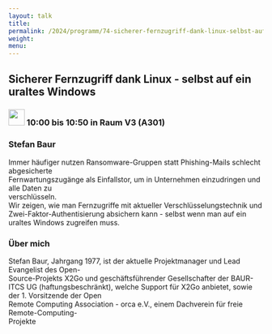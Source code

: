 ```yaml
---
layout: talk
title:
permalink: /2024/programm/74-sicherer-fernzugriff-dank-linux-selbst-auf-ein-uraltes-windows/
weight:
menu:
---
```

## Sicherer Fernzugriff dank Linux - selbst auf ein uraltes Windows

### <img height = "32" src="../../../images/talk.svg"> 10:00 bis 10:50 in Raum V3 (A301)

### Stefan Baur

Immer häufiger nutzen Ransomware-Gruppen statt Phishing-Mails schlecht abgesicherte  
Fernwartungszugänge als Einfallstor, um in Unternehmen einzudringen und alle Daten zu  
verschlüsseln.  
Wir zeigen, wie man Fernzugriffe mit aktueller Verschlüsselungstechnik und Zwei-Faktor-Authentisierung absichern kann - selbst wenn man auf ein uraltes Windows zugreifen muss.

### Über mich

Stefan Baur, Jahrgang 1977, ist der aktuelle Projektmanager und Lead Evangelist des Open-  
Source-Projekts X2Go und geschäftsführender Gesellschafter der BAUR-ITCS UG
(haftungsbeschränkt), welche Support für X2Go anbietet, sowie der 1. Vorsitzende der Open  
Remote Computing Association - orca e.V., einem Dachverein für freie Remote-Computing-  
Projekte

